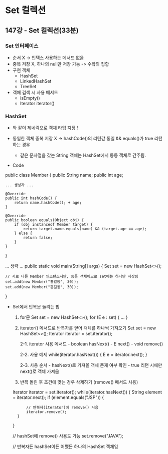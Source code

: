 # Set 컬렉션

## 147강 - Set 컬렉션(33분)

### Set 인터페이스
- 순서 X -> 인덱스 사용하는 메서드 없음
- 중복 저장 X, 하나의 null만 저장 가능 -> 수학의 집합
- 구현 객체
    - HashSet
    - LinkedHashSet
    - TreeSet
- 객체 검색 시 사용 메서드
    - isEmpty()
    - Iterator<E> iterator()

### HashSet
- <E>와 같이 제네릭으로 객체 타입 지정 !
- 동일한 객체 중복 저장 X -> hashCode()의 리턴값 동일 && equals()가 true 리턴하는 경우 
    - 같은 문자열을 갖는 String 객체는 HashSet에서 동등 객체로 간주됨.

- Code

public class Member {
    public String name;
    public int age;

    ... 생성자 ...

    @Override
    public int hashCode() {
        return name.hashCode(); + age;
    }

    @Override
    public boolean equals(Object obj) {
        if (obj instanceof Member target) {
            return target.name.equals(name) && (target.age == age);
        } else {
            return false;
        }
    }
}

... 생략 ...
public static void main(String[] args) {
    Set<Member> set = new HashSet<>();

    // 서로 다른 Member 인스턴스지만, 동등 객체이므로 set에는 하나만 저장됨
    set.add(new Member("홍길동", 30));
    set.add(new Member("홍길동", 30));

} 

- Set에서 반복문 돌리는 법 
    1. for문
    Set<E> set = new HashSet<>();
    for (E e : set) {
        ...
    }

    2. iterator() 메서드로 반복자를 얻어 객체를 하나씩 가져오기
    Set<E> set = new HashSet<>();
    Iterator<E> iterator = set.iterator();

        2-1. iterator 사용 메서드
            - boolean hasNext()
            - E next()
            - void remove()
        
        2-2. 사용 예제
        while(iterator.hasNext()) {
            E e = iterator.next();
        }

        2-3. 사용 순서
            - hasNext()로 가져올 객체 존재 여부 확인
            - true 리턴 시에만 next()로 객체 가져옴

    3. 반복 돌린 후 조건에 맞는 경우 삭제하기 (remove() 메서드 사용)

    Iterator<E> iterator = set.iterator();
    while(iterator.hasNext()) {
        String element = iterator.next();
        if (element.equals("JSP")) {

            // 반복자(iterator)에 remove() 사용
            iterator.remove();
        }
    }

    // hashSet에 remove() 사용도 가능
    set.remove("JAVA");

    // 반복자든 hashSet이든 어쨌든 하나의 HashSet 객체임
        


